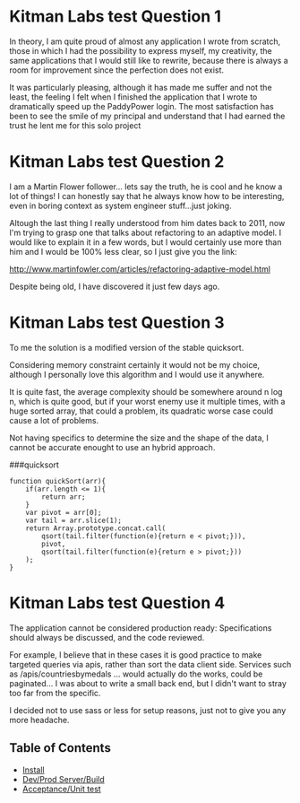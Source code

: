 # Kitman Labs test Question 1

In theory, I am quite proud of almost any application I wrote from scratch, 
those in which I had the possibility to express myself, my creativity, 
the same applications that I would still like to rewrite, because there is always a room for improvement 
since the perfection does not exist.

It was particularly pleasing, although it has made me suffer and not the least, 
the feeling I felt when I finished the application that I wrote to dramatically speed up the PaddyPower login.
The most satisfaction has been to see the smile of my principal and understand that I had earned the trust he lent me for this solo project

# Kitman Labs test Question 2

I am a Martin Flower follower... lets say the truth, he is cool and he know a lot of things! 
I can honestly say that he always know how to be interesting, even in boring context as system engineer stuff...just joking. 

Altough the last thing I really understood from him dates back to 2011, 
now I'm trying to grasp one that talks about refactoring to an adaptive model. 
I would like to explain it in a few words, but I would certainly use more than him and I would be 100% less clear, 
so I just give you the link:

http://www.martinfowler.com/articles/refactoring-adaptive-model.html

Despite being old, I have discovered it just few days ago.

# Kitman Labs test Question 3

To me the solution is a modified version of the stable quicksort.

Considering memory constraint certainly it would not be my choice, 
although I personally love this algorithm and I would use it anywhere.

It is quite fast, the average complexity should be somewhere around n log n, which is quite good, 
but if your worst enemy use it multiple times, with a huge sorted array, that could a problem, 
its quadratic worse case could cause a lot of problems.

Not having specifics to determine the size and the shape of the data, 
I cannot be accurate enought to use an hybrid approach.

###quicksort

```
function quickSort(arr){
	if(arr.length <= 1){
		return arr; 
	}
	var pivot = arr[0];
	var tail = arr.slice(1);
	return Array.prototype.concat.call(
		qsort(tail.filter(function(e){return e < pivot;})),
		pivot,
		qsort(tail.filter(function(e){return e > pivot;}))
	);
}
```

# Kitman Labs test Question 4

The application cannot be considered production ready: 
Specifications should always be discussed, and the code reviewed.

For example, I believe that in these cases it is good practice to make targeted queries via apis, rather than sort the data client side.
Services such as /apis/countriesbymedals ... would actually do the works, could be paginated...
I was about to write a small back end, but I didn't want to stray too far from the specific.

I decided not to use sass or less for setup reasons, just not to give you any more headache.

## Table of Contents
* [Install](docs/Install.md)
* [Dev/Prod Server/Build](docs/Build.md)
* [Acceptance/Unit test](docs/Tests.md)
